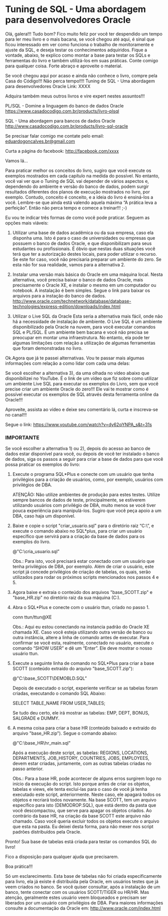 Tuning de SQL - Uma abordagem para desenvolvedores Oracle
=========================================================

Olá, galera!!! Tudo bom? Fico muito feliz por você ter despendido um tempo para ler meu livro e o mais bacana, se você chegou até aqui, é sinal que ficou interessado em ver como funciona o trabalho de monitoramente e ajuste da SQL, e deseja testar os conhecimentos adquiridos. Fique a vontade, abaixo, te explico como montar a base para testar os SQLs e ferramentas do livro e também utilizá-los em suas práticas. Conte comigo para qualquer coisa. Forte abraço e aproveite o material.

Se você chegou aqui por acaso e ainda não conhece o livro, compre pela Casa do Código!!! Não perca tempo!!!!
Tuning de SQL - Uma abordagem para desenvolvedores Oracle
Link: XXXX

Adquira também meus outros livros e vire expert nestes assuntos!!!

PL/SQL - Domine a linguagem do banco de dados Oracle
https://www.casadocodigo.com.br/products/livro-plsql

SQL - Uma abordagem para bancos de dados Oracle
http://www.casadocodigo.com.br/products/livro-sql-oracle

Se precisar falar comigo me contate pelo email: eduardogoncalves.br@gmail.com

Curta a página do facebook: http://facebook.com/xxxx

Vamos lá…

Para praticar melhor os conceitos do livro, sugiro que você execute os exemplos mostrados em cada capítulo na medida do possível. No entanto, você vai ver que o Tuning de SQL vai depender de vários aspectos e, dependendo do ambiente e versão do banco de dados, podem surgir resultados diferentes dos planos de execução mostrados no livro, por exemplo. Contudo, conceito é conceito, e a ideia do livro é ensiná-los a você. Lembre-se que ainda está valendo aquela máxima “A prática leva a perfeição”. Então não perca tempo e comece a treinar!!! ;-)

Eu vou te indicar três formas de como você pode praticar. Seguem as opções mais viáveis:

1) Utilizar uma base de dados acadêmica ou da sua empresa, caso ela disponha uma.
Isto é para o caso de universidades ou empresas que possuem o banco de dados Oracle, e que disponibilizam para seus estudantes ou profissionais. É óbvio que nestas duas situações você terá que ter a autorização destes locais, para poder utilizar o recurso. Se este for caso, você não precisaria preparar um ambiente do zero. Se esta não for sua realidade, vamos para a alternativa 2.

2) Instalar uma versão mais básica do Oracle em uma máquina local.
Nesta alternativa, você precisa baixar o banco de dados Oracle, mais precisamente o Oracle XE, e instalar o mesmo em um computador ou notebook. A instalação é bem simples. Segue o link para baixar os arquivos para a instação do banco de dados.
http://www.oracle.com/technetwork/database/database-technologies/express-edition/downloads/index.html

3) Utilizar o Live SQL da Oracle
Esta seria a alternativa mais fácil, onde não há a necessidade de instalação de ambiente. O Live SQL é um ambiente disponibilizado pela Oracle na nuvem, para você executar comandos SQL e PL/SQL. É um ambiente bem bacana e você não precisa se preocupar em montar uma infraestrutura. No entanto, ela pode ter algumas limitações com relação a utilização de algumas ferramentas que foram demonstradas no livro.


Ok.Agora que já te passei alternativas. Vou te passar mais algumas informações com relação a como lidar com cada uma delas:

Se você escolher a alternativa 3), da uma olhada no vídeo abaixo que disponibilizei no YouTube. É o link de um vídeo que fiz sobre como utilizar um ambiente Live SQL para executar os exemplos do Livro, sem que você precise criar um ambiente Oracle do zero!!! Ele vai te mostrar como é possível executar os exemplos de SQL através desta ferramenta online da Oracle!!!

Aproveite, assista ao vídeo e deixe seu comentário lá, curta e inscreva-se no canal!!!

Segue o link: https://www.youtube.com/watch?v=dy62qYNPA_s&t=31s


### IMPORTANTE ####

Se você escolher a alternativa 1) ou 2), depois do acesso ao banco de dados estar disponível para você, ou depois de você ter instalado o banco de dados, siga os passos a seguir para criar a base de dados para que você possa praticar os exemplos do livro:


1) Execute o programa SQL*Plus e conecte com um usuário que tenha privilégios para a criação de usuários, como, por exemplo, usuários com privilégios de DBA.
	
	ATENÇÃO: Não utilize ambientes de produção para estes testes. Utilize sempre bancos de dados de teste, principalmente, se estiverem utilizando usuários com privilégio de DBA, muito menos se você tiver pouca experiência para manipulá-los. Sugiro que você peça apoio a um DBA, caso haja um disponível.

2) Baixe e copie o script "criar_usuario.sql" para o diretório raiz “C:\”, e execute o comando abaixo no SQL*plus, para criar um usuário específico que servirá para a criação da base de dados para os exemplos do livro.

	@"C:\cria_usuario.sql”

	Obs.: Para isto, você precisará estar conectado com um usuário que tenha privilégios de DBA, por exemplo.
	Além de criar o usuário, este script já concede privilégios de criação de tabelas, os quais, serão utilizados para rodar os próximos scripts mencionados nos passos 4 e 5.

3) Agora baixe e extraia o conteúdo dos arquivos "base_SCOTT.zip" e "base_HR.zip" no diretório raiz da sua máquina (C:\).


4) Abra o SQL*Plus e conecte com o usuário ttun, criado no passo 1.

	conn ttun/ttun@XE

	Obs.: Aqui eu estou conectando na instancia padrão do Oracle XE chamada XE. Caso você esteja utilizando outra versão de banco ou outra instância, altere a linha de comando antes de executar.
	Para confirmar se você esta, realmente, conectado no usuário, execute o comando “SHOW USER” e dê um “Enter”. Ele deve mostrar o nosso usuário ttun.

5) Execute a seguinte linha de comando no SQL*Plus para criar a base SCOTT (conteúdo extraído do arquivo "base_SCOTT.zip"):

	@"C:\base_SCOTT\DEMOBLD.SQL”

	Depois de executado o script, experiente verificar se as tabelas foram criadas, executando o comando SQL Abaixo:

	SELECT TABLE_NAME FROM USER_TABLES;

	Se tudo deu certo, ele irá mostrar as tabelas: EMP, DEPT, BONUS, SALGRADE e DUMMY.

6) A mesma coisa para criar a base HR (conteúdo baixado e extraído do arquivo "base_HR.zip"). Segue o comando abaixo: 

	@"C:\base_HR\hr_main.sql"

	Após a execução deste script, as tabelas: REGIONS, LOCATIONS, DEPARTMENTS, JOB_HISTORY, COUNTRIES, JOBS, EMPLOYEES, devem estar criadas, juntamente, com as outras tabelas criadas no passo anterior.
	
	Obs.: Para a base HR, pode acontecer de alguns erros surgirem logo no início da execução do script. Isto porque antes de criar os objetos, tabelas e views, ele tenta excluí-las para o caso de você já tenha executado este script, anteriormente. Neste caso, ele apagará todos os objetos e recriará todos novamente. Na base SCOTT, tem um arquivo específico para isto (DEMODROP.SQL), que está dentro da pasta que você descompactou, que serve para apagar os objetos criados. Ao contrário da base HR, na criação da base SCOTT este arquivo não chamado. Caso você queria excluir todos os objetos execute o arquivo que esta na pasta. Eu deixei desta forma, para não mexer nos script padrões distribuídos pela Oracle.

Pronto! Sua base de tabelas está criada para testar os comandos SQL do livro!

Fico a disposição para qualquer ajuda que precisarem.

Boa prática!!!

Só um esclarecimento. Esta base de tabelas não foi criada especificamente para livro, ela já existe é distribuída pela Oracle, em usuários testes que já veem criados no banco.
Se você quiser consultar, após a instalação de um banco, tente conectar com os usuários SCOTT/TIGER ou HR/HR. Mas atenção, geralmente estes usuário veem bloqueados e precisam ser liberados por um usuário com privilégios de DBA.
Para maiores informações consulte a documentação da Oracle em: http://www.oracle.com/index.html
